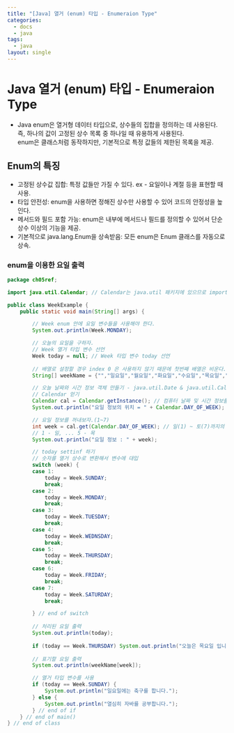 ```yaml
---
title: "[Java] 열거 (enum) 타입 - Enumeraion Type"
categories:
  - docs
  - java
tags:
  - java
layout: single
---
```


# Java 열거 (enum) 타입 - Enumeraion Type
- Java enum은 열거형 데이터 타입으로, 상수들의 집합을 정의하는 데 사용된다. <br>
  즉, 하나의 값이 고정된 상수 목록 중 하나일 때 유용하게 사용된다.<br>
  enum은 클래스처럼 동작하지만, 기본적으로 특정 값들의 제한된 목록을 제공.

## Enum의 특징
* 고정된 상수값 집합: 특정 값들만 가질 수 있다. ex - 요일이나 계절 등을 표현할 때 사용.
* 타입 안전성: enum을 사용하면 정해진 상수만 사용할 수 있어 코드의 안정성을 높인다.
* 메서드와 필드 포함 가능: enum은 내부에 메서드나 필드를 정의할 수 있어서 단순 상수 이상의 기능을 제공.
* 기본적으로 java.lang.Enum을 상속받음: 모든 enum은 Enum 클래스를 자동으로 상속.

### enum을 이용한 요일 출력

```java
package ch05ref;

import java.util.Calendar; // Calendar는 java.util 패키지에 있으므로 import 필요

public class WeekExample {
	public static void main(String[] args) {

		// Week enum 안에 요일 변수들을 사용해야 한다.
		System.out.println(Week.MONDAY);

		// 오늘의 요일을 구하자.
		// Week 열거 타입 변수 선언
		Week today = null; // Week 타입 변수 today 선언
		
		// 배열로 설정할 경우 index 0 은 사용하지 않기 때문에 첫번째 배열은 비운다.
		String[] weekName = {"","일요일","월요일","화요일","수요일","목요일","금요일","토요일"}; // 0, 1, 2, 3, 4, 5, 6, 7

		// 오늘 날짜와 시간 정보 객체 만들기 - java.util.Date & java.util.Calendar
		// Calendar 얻기
		Calendar cal = Calendar.getInstance(); // 컴퓨터 날짜 및 시간 정보를 가진 Calendar 객체를 얻고 번지를 cal 변수에 대입. Calendar 얻기
		System.out.println("요일 정보의 위치 = " + Calendar.DAY_OF_WEEK);

		// 요일 정보를 꺼내보자.(1~7)
		int week = cal.get(Calendar.DAY_OF_WEEK); // 일(1) ~ 토(7)까지의 숫자를 얻고 week 변수에 대입
		// 1 - 일, ... 5 - 목
		System.out.println("요일 정보 : " + week);

		// today settinf 하기
		// 숫자를 열거 상수로 변환해서 변수에 대입
		switch (week) {
		case 1:
			today = Week.SUNDAY;
			break;
		case 2:
			today = Week.MONDAY;
			break;
		case 3:
			today = Week.TUESDAY;
			break;
		case 4:
			today = Week.WEDNSDAY;
			break;
		case 5:
			today = Week.THURSDAY;
			break;
		case 6:
			today = Week.FRIDAY;
			break;
		case 7:
			today = Week.SATURDAY;
			break;

		} // end of switch
		
		// 처리된 요일 출력
		System.out.println(today);
		
		if (today == Week.THURSDAY) System.out.println("오늘은 목요일 입니다.");
		
		// 표기할 요일 출력
		System.out.println(weekName[week]);

		// 열거 타입 변수를 사용
		if (today == Week.SUNDAY) {
			System.out.println("일요일에는 축구를 합니다.");
		} else {
			System.out.println("열심히 자바를 공부합니다.");
		} // end of if
	} // end of main()
} // end of class
```
